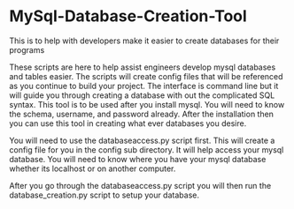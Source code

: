 # MySql-Database-Creation-Tool
This is to help with developers make it easier to create databases for their programs

These scripts are here to help assist engineers develop mysql databases and tables easier. The scripts will create config files that will be referenced as you continue to build your project. The interface is command line but it will guide you through creating a database with out the complicated SQL syntax. This tool is to be used after you install mysql. You will need to know the schema, username, and password already. After the installation then you can use this tool in creating what ever databases you desire.

You will need to use the databaseaccess.py script first. This will create a config file for you in the config sub directory. It will help access your mysql database. You will need to know where you have your mysql database whether its localhost or on another computer. 

After you go through the databaseaccess.py script you will then run the database_creation.py script to setup your database. 
